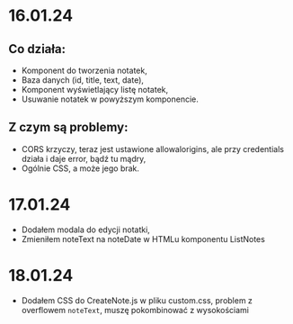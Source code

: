 # 16.01.24

## Co działa:

- Komponent do tworzenia notatek,
- Baza danych (id, title, text, date),
- Komponent wyświetlający listę notatek,
- Usuwanie notatek w powyższym komponencie.

## Z czym są problemy:

- CORS krzyczy, teraz jest ustawione allowalorigins, ale przy credentials działa i daje error, bądź tu mądry,
- Ogólnie CSS, a może jego brak.

# 17.01.24

- Dodałem modala do edycji notatki,
- Zmieniłem noteText na noteDate w HTMLu komponentu ListNotes

# 18.01.24

- Dodałem CSS do CreateNote.js w pliku custom.css, problem z overflowem `noteText`, muszę pokombinować z wysokościami
